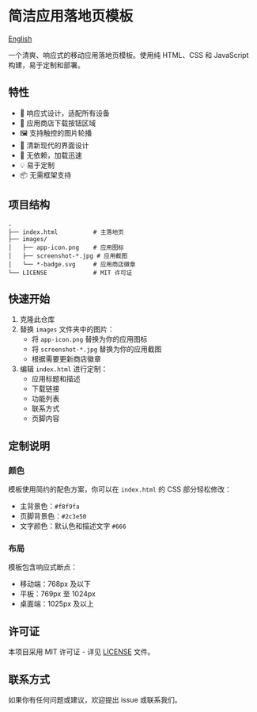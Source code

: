 # 简洁应用落地页模板

[English](README.md)

一个清爽、响应式的移动应用落地页模板。使用纯 HTML、CSS 和 JavaScript 构建，易于定制和部署。

## 特性

- 🎯 响应式设计，适配所有设备
- 📱 应用商店下载按钮区域
- 🖼️ 支持触控的图片轮播
- 🎨 清新现代的界面设计
- 🚀 无依赖，加载迅速
- 💡 易于定制
- 📦 无需框架支持

## 项目结构
```
.
├── index.html          # 主落地页
├── images/            
│   ├── app-icon.png    # 应用图标
│   ├── screenshot-*.jpg # 应用截图
│   └── *-badge.svg     # 应用商店徽章
└── LICENSE             # MIT 许可证
```

## 快速开始

1. 克隆此仓库
2. 替换 `images` 文件夹中的图片：
   - 将 `app-icon.png` 替换为你的应用图标
   - 将 `screenshot-*.jpg` 替换为你的应用截图
   - 根据需要更新商店徽章
3. 编辑 `index.html` 进行定制：
   - 应用标题和描述
   - 下载链接
   - 功能列表
   - 联系方式
   - 页脚内容

## 定制说明

### 颜色
模板使用简约的配色方案，你可以在 `index.html` 的 CSS 部分轻松修改：
- 主背景色：`#f8f9fa`
- 页脚背景色：`#2c3e50`
- 文字颜色：默认色和描述文字 `#666`

### 布局
模板包含响应式断点：
- 移动端：768px 及以下
- 平板：769px 至 1024px
- 桌面端：1025px 及以上

## 许可证

本项目采用 MIT 许可证 - 详见 [LICENSE](LICENSE) 文件。

## 联系方式

如果你有任何问题或建议，欢迎提出 issue 或联系我们。
